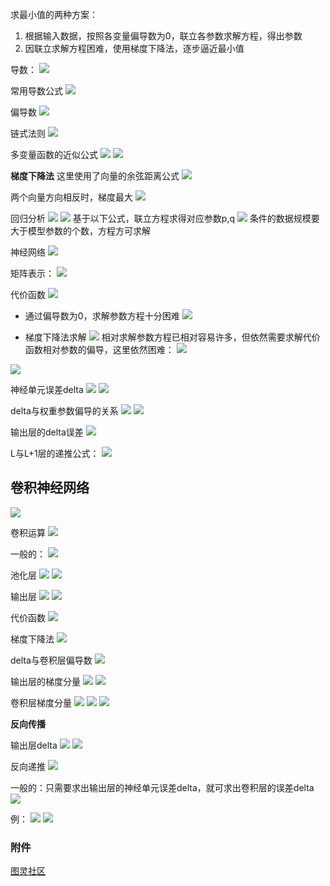 求最小值的两种方案：
1. 根据输入数据，按照各变量偏导数为0，联立各参数求解方程，得出参数
2. 因联立求解方程困难，使用梯度下降法，逐步逼近最小值

导数：
![](attachments/Pasted%20image%2020240425100735.png)

常用导数公式
![](attachments/Pasted%20image%2020240425100835.png)

偏导数
![](attachments/Pasted%20image%2020240425101017.png)

链式法则
![](attachments/Pasted%20image%2020240425101130.png)

多变量函数的近似公式
![](attachments/Pasted%20image%2020240425101330.png)
![](attachments/Pasted%20image%2020240425101409.png)

**梯度下降法**
这里使用了向量的余弦距离公式
![](attachments/Pasted%20image%2020240425101500.png)

两个向量方向相反时，梯度最大
![](attachments/Pasted%20image%2020240425101520.png)

回归分析
![](attachments/Pasted%20image%2020240425102139.png)
![](attachments/Pasted%20image%2020240425102127.png)
基于以下公式，联立方程求得对应参数p,q
![](attachments/Pasted%20image%2020240425102212.png)
条件的数据规模要大于模型参数的个数，方程方可求解

神经网络
![](attachments/Pasted%20image%2020240425103134.png)

矩阵表示：
![](attachments/Pasted%20image%2020240506191116.png)

代价函数
![](attachments/20240425103715.jpg)
- 通过偏导数为0，求解参数方程十分困难
![](attachments/Pasted%20image%2020240425103222.png)

- 梯度下降法求解
![](attachments/Pasted%20image%2020240425103409.png)
相对求解参数方程已相对容易许多，但依然需要求解代价函数相对参数的偏导，这里依然困难：
![](attachments/Pasted%20image%2020240425103600.png)

![](attachments/20240425104023.jpg)

神经单元误差delta
![](attachments/Pasted%20image%2020240425104140.png)
![](attachments/20240425104213.jpg)

delta与权重参数偏导的关系
![](attachments/20240425104349.jpg)
![](attachments/Pasted%20image%2020240425104722.png)

输出层的delta误差
![](attachments/Pasted%20image%2020240425104839.png)

L与L+1层的递推公式：
![](attachments/Pasted%20image%2020240425104946.png)

## 卷积神经网络
![](attachments/20240425105321.jpg)

卷积运算
![](attachments/20240425105631.jpg)

一般的：
![](attachments/Pasted%20image%2020240425110941.png)

池化层
![](attachments/20240425110049.jpg)
![](attachments/Pasted%20image%2020240425111007.png)

输出层
![](attachments/20240425110128.jpg)
![](attachments/Pasted%20image%2020240425111024.png)

代价函数
![](attachments/Pasted%20image%2020240425110307.png)

梯度下降法
![](attachments/Pasted%20image%2020240425111230.png)

delta与卷积层偏导数
![](attachments/20240425111525.jpg)

输出层的梯度分量
![](attachments/Pasted%20image%2020240425111715.png)
![](attachments/Pasted%20image%2020240425112141.png)

卷积层梯度分量
![](attachments/20240425112043.jpg)
![](attachments/Pasted%20image%2020240425112222.png)
![](attachments/Pasted%20image%2020240425112229.png)

**反向传播**

输出层delta
![](attachments/Pasted%20image%2020240425112501.png)
![](attachments/Pasted%20image%2020240425112347.png)

反向递推
![](attachments/20240425112553.jpg)

一般的：只需要求出输出层的神经单元误差delta，就可求出卷积层的误差delta
![](attachments/Pasted%20image%2020240425112803.png)

例：
![](attachments/Pasted%20image%2020240425113138.png)
![](attachments/20240425113008.jpg)

### 附件
[图灵社区](http://www.ituring.com.cn/book/2593)